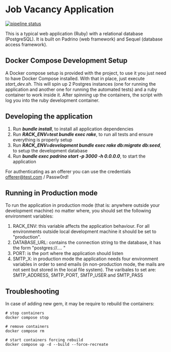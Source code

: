 Job Vacancy Application
=======================

[![pipeline status](https://gitlab.com/fiuba-memo2/jobvacancy/badges/master/pipeline.svg)](https://gitlab.com/fiuba-memo2/jobvacancy/-/commits/master)

This is a typical web application (Ruby) with a relational database (PostgreSQL).
It is built on Padrino (web framework) and Sequel (database access framework).

## Docker Compose Development Setup

A Docker compose setup is provided with the project, to use it you just need to have Docker Compose  installed. With that in place, just execute _start_dev.sh_. This will spin up 2 Postgres instances (one for running the application and another one for running the automated tests) and a ruby container to work inside it. After spinning up the containers, the script with log you into the ruby development container.

## Developing the application

1. Run **_bundle install_**, to install all application dependencies
2. Run **_RACK_ENV=test bundle exec rake_**, to run all tests and ensure everything is properly setup
3. Run **_RACK_ENV=development bundle exec rake db:migrate db:seed_**, to setup the development database
4. Run **_bundle exec padrino start -p 3000 -h 0.0.0.0_**, to start the application

For authenticating as an offerer you can use the credentials offerer@test.com / Passw0rd!

## Running in Production mode

To run the application in production mode (that is: anywhere outside your development machine) no matter where, you should set the following environment variables:

1. RACK_ENV: this variable affects the application behaviour. For all environments outside local development machine it should be set to "production".
2. DATABASE_URL: contains the connection string to the database, it has the form "postgres://.... "
3. PORT: is the port where the application should listen
4. SMTP_X: in production mode the application needs four environment variables in order to send emails (in non-production mode, the mails are not sent but stored in the local file system). The varibales to set are: SMTP_ADDRESS, SMTP_PORT, SMTP_USER and
SMTP_PASS

## Troubleshooting

In case of adding new gem, it may be require to rebuild the containers:

    # stop containers
    docker compose stop

    # remove containers
    docker compose rm

    # start containers forcing rebuild
    docker compose up -d --build --force-recreate

